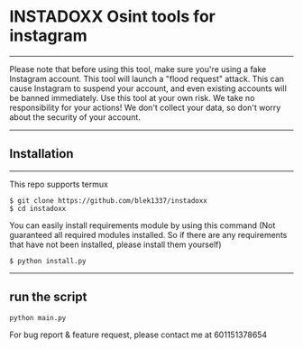 # INSTADOXX Osint tools for instagram
***
Please note that before using this tool, make sure you're using a fake Instagram account. This tool will launch a "flood request" attack. This can cause Instagram to suspend your account, and even existing accounts will be banned immediately. Use this tool at your own risk. We take no responsibility for your actions! We don't collect your data, so don't worry about the security of your account.
***
## Installation
***
This repo supports termux 
```
$ git clone https://github.com/blek1337/instadoxx
$ cd instadoxx
```
You can easily install requirements module by using this command (Not guaranteed all required modules installed. So if there are any requirements that have not been installed, please install them yourself)
```
$ python install.py
```
***
## run the script
```
python main.py
```
For bug report & feature request, please contact me at 601151378654
